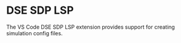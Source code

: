 # DSE SDP LSP

The VS Code DSE SDP LSP extension provides support for creating simulation config files.


## 
